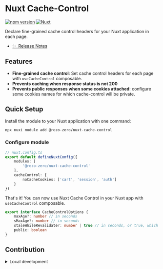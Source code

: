 # Nuxt Cache-Control

[![npm version][npm-version-src]][npm-version-href]
[![Nuxt][nuxt-src]][nuxt-href]

Declare fine-grained cache control headers for your Nuxt application in each page.

- [✨ &nbsp;Release Notes](/CHANGELOG.md)

## Features

- **Fine-grained cache control**: Set cache control headers for each page with `useCacheControl` composable.
- **Prevents caching when response status is not 200**
- **Prevents public responses when some cookies attached**: configure some cookies names for which cache-control will be private.

## Quick Setup

Install the module to your Nuxt application with one command:

```bash
npx nuxi module add @rezo-zero/nuxt-cache-control
```

### Configure module

```ts
// nuxt.config.ts
export default defineNuxtConfig({
    modules: [
        '@rezo-zero/nuxt-cache-control'
    ],
    cacheControl: {
        noCacheCookies: ['cart', 'session', 'auth']
    }
})
```

That's it! You can now use Nuxt Cache Control in your Nuxt app with `useCacheControl` composable.

```ts
export interface CacheControlOptions {
    maxAge?: number // in seconds
    sMaxAge?: number // in seconds
    staleWhileRevalidate?: number | true // in seconds, or true, which means infinite staleWhileRevalidate
    public: boolean
}
```


## Contribution

<details>
  <summary>Local development</summary>
  
  ```bash
  # Install dependencies
  pnpm install
  
  # Generate type stubs
  pnpm dev:prepare
  
  # Develop with the playground
  pnpm dev
  
  # Build the playground
  pnpm dev:build
  
  # Run ESLint
  pnpm lint
  
  # Run Vitest
  pnpm test
  pnpm test:watch
  
  # Release new version
  pnpm release
  ```

</details>


<!-- Badges -->
[npm-version-src]: https://img.shields.io/npm/v/@rezo-zero/nuxt-cache-control/latest.svg?style=flat&colorA=020420&colorB=00DC82
[npm-version-href]: https://npmjs.com/package/@rezo-zero/nuxt-cache-control

[npm-downloads-src]: https://img.shields.io/npm/dm/@rezo-zero/nuxt-cache-control.svg?style=flat&colorA=020420&colorB=00DC82
[npm-downloads-href]: https://npmjs.com/package/@rezo-zero/nuxt-cache-control

[license-src]: https://img.shields.io/npm/l/@rezo-zero/nuxt-cache-control.svg?style=flat&colorA=020420&colorB=00DC82
[license-href]: https://npmjs.com/package/@rezo-zero/nuxt-cache-control

[nuxt-src]: https://img.shields.io/badge/Nuxt-020420?logo=nuxt.js
[nuxt-href]: https://nuxt.com
